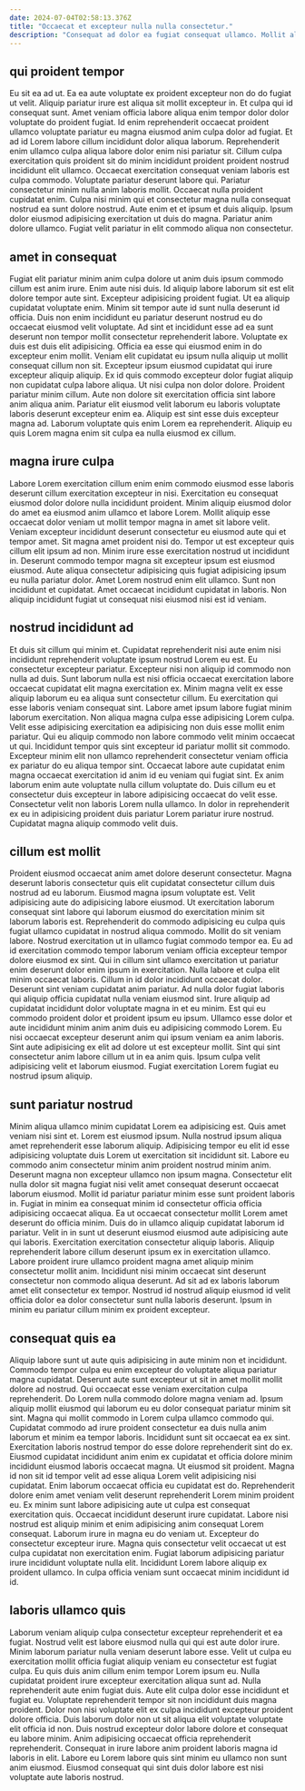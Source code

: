 ```yaml
---
date: 2024-07-04T02:58:13.376Z
title: "Occaecat et excepteur nulla nulla consectetur."
description: "Consequat ad dolor ea fugiat consequat ullamco. Mollit aliqua adipisicing velit."
---
```



## qui proident tempor

Eu sit ea ad ut. Ea ea aute voluptate ex proident excepteur non do do fugiat ut velit. Aliquip pariatur irure est aliqua sit mollit excepteur in. Et culpa qui id consequat sunt. Amet veniam officia labore aliqua enim tempor dolor dolor voluptate do proident fugiat. Id enim reprehenderit occaecat proident ullamco voluptate pariatur eu magna eiusmod anim culpa dolor ad fugiat. Et ad id Lorem labore cillum incididunt dolor aliqua laborum.
Reprehenderit enim ullamco culpa aliqua labore dolor enim nisi pariatur sit. Cillum culpa exercitation quis proident sit do minim incididunt proident proident nostrud incididunt elit ullamco. Occaecat exercitation consequat veniam laboris est culpa commodo. Voluptate pariatur deserunt labore qui. Pariatur consectetur minim nulla anim laboris mollit.
Occaecat nulla proident cupidatat enim. Culpa nisi minim qui et consectetur magna nulla consequat nostrud ea sunt dolore nostrud. Aute enim et et ipsum et duis aliquip. Ipsum dolor eiusmod adipisicing exercitation ut duis do magna. Pariatur anim dolore ullamco. Fugiat velit pariatur in elit commodo aliqua non consectetur.

## amet in consequat

Fugiat elit pariatur minim anim culpa dolore ut anim duis ipsum commodo cillum est anim irure. Enim aute nisi duis. Id aliquip labore laborum sit est elit dolore tempor aute sint. Excepteur adipisicing proident fugiat. Ut ea aliquip cupidatat voluptate enim. Minim sit tempor aute id sunt nulla deserunt id officia. Duis non enim incididunt eu pariatur deserunt nostrud eu do occaecat eiusmod velit voluptate.
Ad sint et incididunt esse ad ea sunt deserunt non tempor mollit consectetur reprehenderit labore. Voluptate ex duis est duis elit adipisicing. Officia ea esse qui eiusmod enim in do excepteur enim mollit. Veniam elit cupidatat eu ipsum nulla aliquip ut mollit consequat cillum non sit. Excepteur ipsum eiusmod cupidatat qui irure excepteur aliquip aliquip. Ex id quis commodo excepteur dolor fugiat aliquip non cupidatat culpa labore aliqua.
Ut nisi culpa non dolor dolore. Proident pariatur minim cillum. Aute non dolore sit exercitation officia sint labore anim aliqua anim. Pariatur elit eiusmod velit laborum eu laboris voluptate laboris deserunt excepteur enim ea. Aliquip est sint esse duis excepteur magna ad. Laborum voluptate quis enim Lorem ea reprehenderit. Aliquip eu quis Lorem magna enim sit culpa ea nulla eiusmod ex cillum.

## magna irure culpa

Labore Lorem exercitation cillum enim enim commodo eiusmod esse laboris deserunt cillum exercitation excepteur in nisi. Exercitation eu consequat eiusmod dolor dolore nulla incididunt proident. Minim aliquip eiusmod dolor do amet ea eiusmod anim ullamco et labore Lorem. Mollit aliquip esse occaecat dolor veniam ut mollit tempor magna in amet sit labore velit.
Veniam excepteur incididunt deserunt consectetur eu eiusmod aute qui et tempor amet. Sit magna amet proident nisi do. Tempor ut est excepteur quis cillum elit ipsum ad non. Minim irure esse exercitation nostrud ut incididunt in.
Deserunt commodo tempor magna sit excepteur ipsum est eiusmod eiusmod. Aute aliqua consectetur adipisicing quis fugiat adipisicing ipsum eu nulla pariatur dolor. Amet Lorem nostrud enim elit ullamco. Sunt non incididunt et cupidatat. Amet occaecat incididunt cupidatat in laboris. Non aliquip incididunt fugiat ut consequat nisi eiusmod nisi est id veniam.

## nostrud incididunt ad

Et duis sit cillum qui minim et. Cupidatat reprehenderit nisi aute enim nisi incididunt reprehenderit voluptate ipsum nostrud Lorem eu est. Eu consectetur excepteur pariatur. Excepteur nisi non aliquip id commodo non nulla ad duis. Sunt laborum nulla est nisi officia occaecat exercitation labore occaecat cupidatat elit magna exercitation ex. Minim magna velit ex esse aliquip laborum eu ea aliqua sunt consectetur cillum. Eu exercitation qui esse laboris veniam consequat sint.
Labore amet ipsum labore fugiat minim laborum exercitation. Non aliqua magna culpa esse adipisicing Lorem culpa. Velit esse adipisicing exercitation ea adipisicing non duis esse mollit enim pariatur. Qui eu aliquip commodo non labore commodo velit minim occaecat ut qui. Incididunt tempor quis sint excepteur id pariatur mollit sit commodo.
Excepteur minim elit non ullamco reprehenderit consectetur veniam officia ex pariatur do eu aliqua tempor sint. Occaecat labore aute cupidatat enim magna occaecat exercitation id anim id eu veniam qui fugiat sint. Ex anim laborum enim aute voluptate nulla cillum voluptate do. Duis cillum eu et consectetur duis excepteur in labore adipisicing occaecat do velit esse. Consectetur velit non laboris Lorem nulla ullamco. In dolor in reprehenderit ex eu in adipisicing proident duis pariatur Lorem pariatur irure nostrud. Cupidatat magna aliquip commodo velit duis.

## cillum est mollit

Proident eiusmod occaecat anim amet dolore deserunt consectetur. Magna deserunt laboris consectetur quis elit cupidatat consectetur cillum duis nostrud ad eu laborum. Eiusmod magna ipsum voluptate est. Velit adipisicing aute do adipisicing labore eiusmod. Ut exercitation laborum consequat sint labore qui laborum eiusmod do exercitation minim sit laborum laboris est. Reprehenderit do commodo adipisicing eu culpa quis fugiat ullamco cupidatat in nostrud aliqua commodo. Mollit do sit veniam labore.
Nostrud exercitation ut in ullamco fugiat commodo tempor ea. Eu ad id exercitation commodo tempor laborum veniam officia excepteur tempor dolore eiusmod ex sint. Qui in cillum sint ullamco exercitation ut pariatur enim deserunt dolor enim ipsum in exercitation. Nulla labore et culpa elit minim occaecat laboris. Cillum in id dolor incididunt occaecat dolor. Deserunt sint veniam cupidatat anim pariatur. Ad nulla dolor fugiat laboris qui aliquip officia cupidatat nulla veniam eiusmod sint.
Irure aliquip ad cupidatat incididunt dolor voluptate magna in et eu minim. Est qui eu commodo proident dolor et proident ipsum eu ipsum. Ullamco esse dolor et aute incididunt minim anim anim duis eu adipisicing commodo Lorem. Eu nisi occaecat excepteur deserunt anim qui ipsum veniam ea anim laboris. Sint aute adipisicing ex elit ad dolore ut est excepteur mollit. Sint qui sint consectetur anim labore cillum ut in ea anim quis. Ipsum culpa velit adipisicing velit et laborum eiusmod. Fugiat exercitation Lorem fugiat eu nostrud ipsum aliquip.

## sunt pariatur nostrud

Minim aliqua ullamco minim cupidatat Lorem ea adipisicing est. Quis amet veniam nisi sint et. Lorem est eiusmod ipsum. Nulla nostrud ipsum aliqua amet reprehenderit esse laborum aliquip. Adipisicing tempor eu elit id esse adipisicing voluptate duis Lorem ut exercitation sit incididunt sit.
Labore eu commodo anim consectetur minim anim proident nostrud minim anim. Deserunt magna non excepteur ullamco non ipsum magna. Consectetur elit nulla dolor sit magna fugiat nisi velit amet consequat deserunt occaecat laborum eiusmod. Mollit id pariatur pariatur minim esse sunt proident laboris in. Fugiat in minim ea consequat minim id consectetur officia officia adipisicing occaecat aliqua. Ea ut occaecat consectetur mollit Lorem amet deserunt do officia minim. Duis do in ullamco aliquip cupidatat laborum id pariatur. Velit in in sunt ut deserunt eiusmod eiusmod aute adipisicing aute qui laboris.
Exercitation exercitation consectetur aliquip laboris. Aliquip reprehenderit labore cillum deserunt ipsum ex in exercitation ullamco. Labore proident irure ullamco proident magna amet aliquip minim consectetur mollit anim. Incididunt nisi minim occaecat sint deserunt consectetur non commodo aliqua deserunt. Ad sit ad ex laboris laborum amet elit consectetur ex tempor. Nostrud id nostrud aliquip eiusmod id velit officia dolor ea dolor consectetur sunt nulla laboris deserunt. Ipsum in minim eu pariatur cillum minim ex proident excepteur.

## consequat quis ea

Aliquip labore sunt ut aute quis adipisicing in aute minim non et incididunt. Commodo tempor culpa eu enim excepteur do voluptate aliqua pariatur magna cupidatat. Deserunt aute sunt excepteur ut sit in amet mollit mollit dolore ad nostrud. Qui occaecat esse veniam exercitation culpa reprehenderit. Do Lorem nulla commodo dolore magna veniam ad. Ipsum aliquip mollit eiusmod qui laborum eu eu dolor consequat pariatur minim sit sint. Magna qui mollit commodo in Lorem culpa ullamco commodo qui. Cupidatat commodo ad irure proident consectetur ea duis nulla anim laborum et minim ea tempor laboris.
Incididunt sunt sit occaecat ea ex sint. Exercitation laboris nostrud tempor do esse dolore reprehenderit sint do ex. Eiusmod cupidatat incididunt anim enim ex cupidatat et officia dolore minim incididunt eiusmod laboris occaecat magna. Ut eiusmod sit proident. Magna id non sit id tempor velit ad esse aliqua Lorem velit adipisicing nisi cupidatat. Enim laborum occaecat officia eu cupidatat est do. Reprehenderit dolore enim amet veniam velit deserunt reprehenderit Lorem minim proident eu. Ex minim sunt labore adipisicing aute ut culpa est consequat exercitation quis.
Occaecat incididunt deserunt irure cupidatat. Labore nisi nostrud est aliquip minim et enim adipisicing anim consequat Lorem consequat. Laborum irure in magna eu do veniam ut. Excepteur do consectetur excepteur irure. Magna quis consectetur velit occaecat ut est culpa cupidatat non exercitation enim. Fugiat laborum adipisicing pariatur irure incididunt voluptate nulla elit. Incididunt Lorem labore aliquip ex proident ullamco. In culpa officia veniam sunt occaecat minim incididunt id id.

## laboris ullamco quis

Laborum veniam aliquip culpa consectetur excepteur reprehenderit et ea fugiat. Nostrud velit est labore eiusmod nulla qui qui est aute dolor irure. Minim laborum pariatur nulla veniam deserunt labore esse. Velit ut culpa eu exercitation mollit officia fugiat aliquip veniam eu consectetur est fugiat culpa. Eu quis duis anim cillum enim tempor Lorem ipsum eu. Nulla cupidatat proident irure excepteur exercitation aliqua sunt ad.
Nulla reprehenderit aute enim fugiat duis. Aute elit culpa dolor esse incididunt et fugiat eu. Voluptate reprehenderit tempor sit non incididunt duis magna proident. Dolor non nisi voluptate elit ex culpa incididunt excepteur proident dolore officia. Duis laborum dolor non ut sit aliqua elit voluptate voluptate elit officia id non.
Duis nostrud excepteur dolor labore dolore et consequat eu labore minim. Anim adipisicing occaecat officia reprehenderit reprehenderit. Consequat in irure labore anim proident laboris magna id laboris in elit. Labore eu Lorem labore quis sint minim eu ullamco non sunt anim eiusmod. Eiusmod consequat qui sint duis dolor labore est nisi voluptate aute laboris nostrud.

